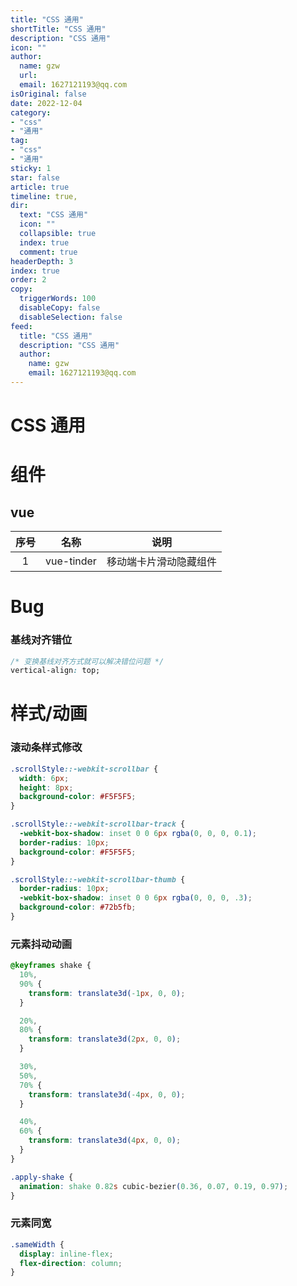 ```yaml
---
title: "CSS 通用"
shortTitle: "CSS 通用"
description: "CSS 通用"
icon: ""
author: 
  name: gzw
  url: 
  email: 1627121193@qq.com
isOriginal: false
date: 2022-12-04
category: 
- "css"
- "通用"
tag:
- "css"
- "通用"
sticky: 1
star: false
article: true
timeline: true,
dir:
  text: "CSS 通用"
  icon: ""
  collapsible: true
  index: true
  comment: true
headerDepth: 3
index: true
order: 2
copy:
  triggerWords: 100
  disableCopy: false
  disableSelection: false
feed:
  title: "CSS 通用"
  description: "CSS 通用"
  author:
    name: gzw
    email: 1627121193@qq.com
---
```



# CSS 通用


# 组件

## vue

| 序号 |    名称    |          说明          |
| :--: | :--------: | :--------------------: |
|  1   | vue-tinder | 移动端卡片滑动隐藏组件 |





# Bug

### 基线对齐错位

```css
/* 变换基线对齐方式就可以解决错位问题 */
vertical-align: top;
```





# 样式/动画

### 滚动条样式修改

```css
.scrollStyle::-webkit-scrollbar {
  width: 6px;
  height: 8px;
  background-color: #F5F5F5;
}

.scrollStyle::-webkit-scrollbar-track {
  -webkit-box-shadow: inset 0 0 6px rgba(0, 0, 0, 0.1);
  border-radius: 10px;
  background-color: #F5F5F5;
}

.scrollStyle::-webkit-scrollbar-thumb {
  border-radius: 10px;
  -webkit-box-shadow: inset 0 0 6px rgba(0, 0, 0, .3);
  background-color: #72b5fb;
}
```



### 元素抖动动画

```css
@keyframes shake {
  10%,
  90% {
    transform: translate3d(-1px, 0, 0);
  }

  20%,
  80% {
    transform: translate3d(2px, 0, 0);
  }

  30%,
  50%,
  70% {
    transform: translate3d(-4px, 0, 0);
  }

  40%,
  60% {
    transform: translate3d(4px, 0, 0);
  }
}

.apply-shake {
  animation: shake 0.82s cubic-bezier(0.36, 0.07, 0.19, 0.97);
}
```



### 元素同宽

```css
.sameWidth {
  display: inline-flex;
  flex-direction: column;
}
```


